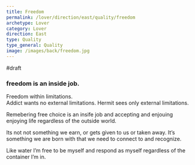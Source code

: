 ```yaml
---
title: Freedom
permalink: /lover/direction/east/quality/freedom
archetype: Lover
category: Lover
direction: East
type: Quality
type_general: Quality
image: /images/back/freedom.jpg
---
```

#draft   
  
### freedom is an inside job.   
  
Freedom within limitations.   
Addict wants no external limitations. Hermit sees only external limitations.   
  
Remebering free choice is an insife job and accepting and enjouing enjoying life regardless of the outside world.   
  
Its not not something we earn, or gets given to us or taken away. It’s something we are born with that we need to connect to and recognize.   
  
Like water I’m free to be myself and respond as myself regardless of the container I’m in. 
